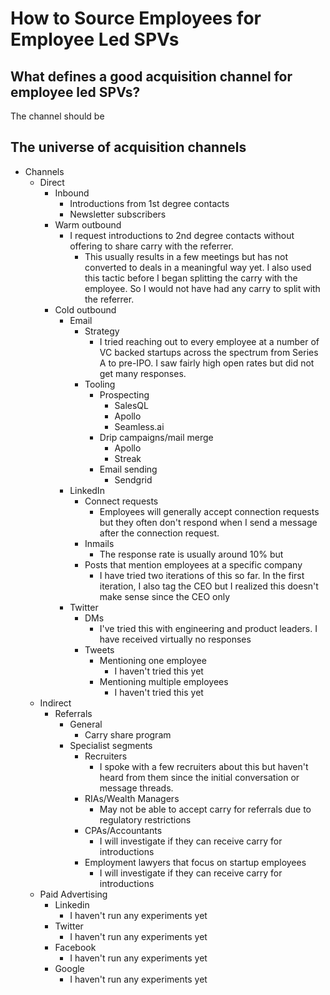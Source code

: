 # How to Source Employees for Employee Led SPVs

## What defines a good acquisition channel for employee led SPVs?

The channel should be

## The universe of acquisition channels
 - Channels
	 - Direct
		 - Inbound
			 - Introductions from 1st degree contacts
			 - Newsletter subscribers
		 - Warm outbound
			 - I request introductions to 2nd degree contacts without offering to share carry with the referrer.
				 - This usually results in a few meetings but has not converted to deals in a meaningful way yet. I also used this tactic before I began splitting the carry with the employee. So I would not have had any carry to split with the referrer.
		 - Cold outbound
			 - Email
				 - Strategy
					 - I tried reaching out to every employee at a number of VC backed startups across the spectrum from Series A to pre-IPO. I saw fairly high open rates but did not get many responses. 
				 - Tooling
					 - Prospecting
						 - SalesQL
						 - Apollo
						 - Seamless.ai
					 - Drip campaigns/mail merge
						 - Apollo
						 - Streak
					 - Email sending
						 - Sendgrid
			 - LinkedIn
				 - Connect requests
					 - Employees will generally accept connection requests but they often don't respond when I send a message after the connection request.
				 - Inmails
					 - The response rate is usually around 10% but 
				 - Posts that mention employees at a specific company
					 - I have tried two iterations of this so far. In the first iteration, I also tag the CEO but I realized this doesn't make sense since the CEO only 
			 - Twitter
				 - DMs
					 - I've tried this with engineering and product leaders. I have received virtually no responses
				 - Tweets
					 - Mentioning one employee
						 - I haven't tried this yet
					 - Mentioning multiple employees
						  - I haven't tried this yet
	 - Indirect
		 - Referrals
			 - General
				 - Carry share program
			 - Specialist segments
				 - Recruiters
					 - I spoke with a few recruiters about this but haven't heard from them since the initial conversation or message threads.
				 - RIAs/Wealth Managers
					 - May not be able to accept carry for referrals due to regulatory restrictions
				 - CPAs/Accountants
					 - I will investigate if they can receive carry for introductions
				 - Employment lawyers that focus on startup employees
					 - I will investigate if they can receive carry for introductions
	 - Paid Advertising
		 - Linkedin
			 - I haven't run any experiments yet
		 - Twitter
			 - I haven't run any experiments yet 
		 - Facebook
			 - I haven't run any experiments yet
		 - Google
			 - I haven't run any experiments yet
<!--stackedit_data:
eyJoaXN0b3J5IjpbLTEyNDU1MjYyNTQsLTE3NjA3Njc0NSwtNj
Q5NjQ4NTIyLDcwMDMxNjcwNV19
-->